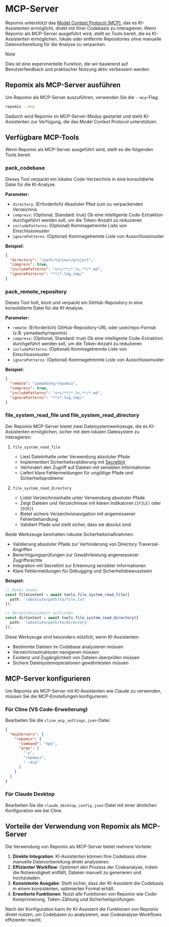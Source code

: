 # MCP-Server

Repomix unterstützt das [Model Context Protocol (MCP)](https://modelcontextprotocol.io), das es KI-Assistenten ermöglicht, direkt mit Ihrer Codebasis zu interagieren. Wenn Repomix als MCP-Server ausgeführt wird, stellt es Tools bereit, die es KI-Assistenten ermöglichen, lokale oder entfernte Repositories ohne manuelle Dateivorbereitung für die Analyse zu verpacken.

> [!NOTE]  
> Dies ist eine experimentelle Funktion, die wir basierend auf Benutzerfeedback und praktischer Nutzung aktiv verbessern werden

## Repomix als MCP-Server ausführen

Um Repomix als MCP-Server auszuführen, verwenden Sie die `--mcp`-Flag:

```bash
repomix --mcp
```

Dadurch wird Repomix im MCP-Server-Modus gestartet und steht KI-Assistenten zur Verfügung, die das Model Context Protocol unterstützen.

## Verfügbare MCP-Tools

Wenn Repomix als MCP-Server ausgeführt wird, stellt es die folgenden Tools bereit:

### pack_codebase

Dieses Tool verpackt ein lokales Code-Verzeichnis in eine konsolidierte Datei für die KI-Analyse.

**Parameter:**
- `directory`: (Erforderlich) Absoluter Pfad zum zu verpackenden Verzeichnis
- `compress`: (Optional, Standard: true) Ob eine intelligente Code-Extraktion durchgeführt werden soll, um die Token-Anzahl zu reduzieren
- `includePatterns`: (Optional) Kommagetrennte Liste von Einschlussmuster
- `ignorePatterns`: (Optional) Kommagetrennte Liste von Ausschlussmuster

**Beispiel:**
```json
{
  "directory": "/path/to/your/project",
  "compress": true,
  "includePatterns": "src/**/*.ts,**/*.md",
  "ignorePatterns": "**/*.log,tmp/"
}
```

### pack_remote_repository

Dieses Tool holt, klont und verpackt ein GitHub-Repository in eine konsolidierte Datei für die KI-Analyse.

**Parameter:**
- `remote`: (Erforderlich) GitHub-Repository-URL oder user/repo-Format (z.B. yamadashy/repomix)
- `compress`: (Optional, Standard: true) Ob eine intelligente Code-Extraktion durchgeführt werden soll, um die Token-Anzahl zu reduzieren
- `includePatterns`: (Optional) Kommagetrennte Liste von Einschlussmuster
- `ignorePatterns`: (Optional) Kommagetrennte Liste von Ausschlussmuster

**Beispiel:**
```json
{
  "remote": "yamadashy/repomix",
  "compress": true,
  "includePatterns": "src/**/*.ts,**/*.md",
  "ignorePatterns": "**/*.log,tmp/"
}
```

### file_system_read_file und file_system_read_directory

Der Repomix MCP-Server bietet zwei Dateisystemwerkzeuge, die es KI-Assistenten ermöglichen, sicher mit dem lokalen Dateisystem zu interagieren:

1. `file_system_read_file`
   - Liest Dateiinhalte unter Verwendung absoluter Pfade
   - Implementiert Sicherheitsvalidierung mit [Secretlint](https://github.com/secretlint/secretlint)
   - Verhindert den Zugriff auf Dateien mit sensiblen Informationen
   - Liefert klare Fehlermeldungen für ungültige Pfade und Sicherheitsprobleme

2. `file_system_read_directory`
   - Listet Verzeichnisinhalte unter Verwendung absoluter Pfade
   - Zeigt Dateien und Verzeichnisse mit klaren Indikatoren (`[FILE]` oder `[DIR]`)
   - Bietet sichere Verzeichnisnavigation mit angemessener Fehlerbehandlung
   - Validiert Pfade und stellt sicher, dass sie absolut sind

Beide Werkzeuge beinhalten robuste Sicherheitsmaßnahmen:
- Validierung absoluter Pfade zur Verhinderung von Directory Traversal-Angriffen
- Berechtigungsprüfungen zur Gewährleistung angemessener Zugriffsrechte
- Integration mit Secretlint zur Erkennung sensibler Informationen
- Klare Fehlermeldungen für Debugging und Sicherheitsbewusstsein

**Beispiel:**
```typescript
// Datei lesen
const fileContent = await tools.file_system_read_file({
  path: '/absolute/path/to/file.txt'
});

// Verzeichnisinhalt auflisten
const dirContent = await tools.file_system_read_directory({
  path: '/absolute/path/to/directory'
});
```

Diese Werkzeuge sind besonders nützlich, wenn KI-Assistenten:
- Bestimmte Dateien im Codebase analysieren müssen
- Verzeichnisstrukturen navigieren müssen
- Existenz und Zugänglichkeit von Dateien überprüfen müssen
- Sichere Dateisystemoperationen gewährleisten müssen

## MCP-Server konfigurieren

Um Repomix als MCP-Server mit KI-Assistenten wie Claude zu verwenden, müssen Sie die MCP-Einstellungen konfigurieren:

### Für Cline (VS Code-Erweiterung)

Bearbeiten Sie die `cline_mcp_settings.json`-Datei:

```json
{
  "mcpServers": {
    "repomix": {
      "command": "npx",
      "args": [
        "-y",
        "repomix",
        "--mcp"
      ]
    }
  }
}
```

### Für Claude Desktop

Bearbeiten Sie die `claude_desktop_config.json`-Datei mit einer ähnlichen Konfiguration wie bei Cline.

## Vorteile der Verwendung von Repomix als MCP-Server

Die Verwendung von Repomix als MCP-Server bietet mehrere Vorteile:

1. **Direkte Integration**: KI-Assistenten können Ihre Codebasis ohne manuelle Dateivorbereitung direkt analysieren.
2. **Effizienter Workflow**: Optimiert den Prozess der Codeanalyse, indem die Notwendigkeit entfällt, Dateien manuell zu generieren und hochzuladen.
3. **Konsistente Ausgabe**: Stellt sicher, dass der KI-Assistent die Codebasis in einem konsistenten, optimierten Format erhält.
4. **Erweiterte Funktionen**: Nutzt alle Funktionen von Repomix wie Code-Komprimierung, Token-Zählung und Sicherheitsprüfungen.

Nach der Konfiguration kann Ihr KI-Assistent die Funktionen von Repomix direkt nutzen, um Codebasen zu analysieren, was Codeanalyse-Workflows effizienter macht.
